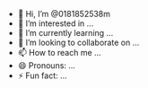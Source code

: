 - 👋 Hi, I’m @0181852538m
- 👀 I’m interested in ...
- 🌱 I’m currently learning ...
- 💞️ I’m looking to collaborate on ...
- 📫 How to reach me ...
- 😄 Pronouns: ...
- ⚡ Fun fact: ...

<!---
0181852538m/0181852538m is a ✨ special ✨ repository because its `README.md` (this file) appears on your GitHub profile.
You can click the Preview link to take a look at your changes.
--->

